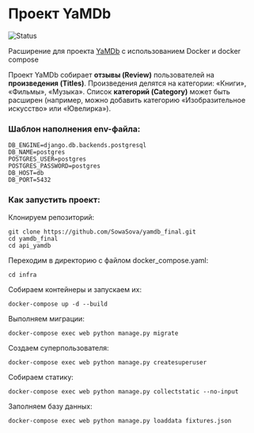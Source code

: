 # Проект YaMDb

![Status](https://github.com/SowaSova/yamdb_final/actions/workflows/yamdb_workflow.yml/badge.svg)

Расширение для проекта [YaMDb](https://github.com/SowaSova/api_yamdb) с использованием Docker и docker compose

Проект YaMDb собирает __отзывы (Review)__ пользователей на __произведения (Titles)__. Произведения делятся на категории: «Книги», «Фильмы», «Музыка». Список __категорий (Category)__ может быть расширен (например, можно добавить категорию «Изобразительное искусство» или «Ювелирка»).


### Шаблон наполнения env-файла:
```
DB_ENGINE=django.db.backends.postgresql
DB_NAME=postgres
POSTGRES_USER=postgres
POSTGRES_PASSWORD=postgres
DB_HOST=db
DB_PORT=5432
```

### Как запустить проект:
Клонируем репозиторий:
```
git clone https://github.com/SowaSova/yamdb_final.git
cd yamdb_final
cd api_yamdb
```
Переходим в директорию с файлом docker_compose.yaml:
```
cd infra
```
Собираем контейнеры и запускаем их:
```
docker-compose up -d --build 
```
Выполняем миграции:
```
docker-compose exec web python manage.py migrate
```
Создаем суперпользователя:
```
docker-compose exec web python manage.py createsuperuser
```
Собираем статику:
```
docker-compose exec web python manage.py collectstatic --no-input 
```
Заполняем базу данных:
```
docker-compose exec web python manage.py loaddata fixtures.json
```

